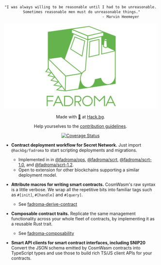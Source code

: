 <div align="center">

```
"I was always willing to be reasonable until I had to be unreasonable.
 Sometimes reasonable men must do unreasonable things."
                                     - Marvin Heemeyer
```

[![](/doc/logo.svg)](https://fadroma.tech)

Made with [💚](mailto:hello@hack.bg) at [Hack.bg](https://hack.bg).

Help yourselves to the [contribution guidelines](CONTRIBUTING.md).

[![Coverage Status](https://coveralls.io/repos/github/hackbg/fadroma/badge.svg?branch=refactor/crates)](https://coveralls.io/github/hackbg/fadroma?branch=refactor/crates)

</div>

* **Contract deployment workflow for Secret Network.**
  Just import `@hackbg/fadroma` to start scripting deployments and migrations.
  * Implemented in in [@fadroma/ops](./packages/ops), [@fadroma/scrt](./packages/scrt),
    [@fadroma/scrt-1.0](./packages/scrt-1.0), and [@fadroma/scrt-1.2](./packages/scrt-1.2).
  * Open to extension for other blockchains supporting a similar deployment model.

* **Attribute macros for writing smart contracts.**
  CosmWasm's raw syntax is a little verbose. We wrap all the repetitive bits
  into familiar tags such as `#[init]`, `#[handle]` and `#[query]`.
  * See [fadroma-derive-contract](./crates/fadroma-derive-contract)

* **Composable contract traits.**
  Replicate the same management functionality across your whole fleet of contracts,
  by implementing it as a reusable Rust trait.
  * See [fadroma-composability](./crates/fadroma-composability)

* **Smart API clients for smart contract interfaces, including SNIP20**
  Convert the JSON schema emitted by CosmWasm contracts into TypeScript types
  and use those to build rich TS/JS client APIs for your contracts.
